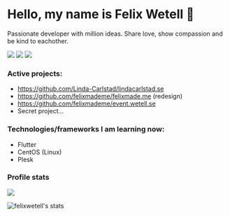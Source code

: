 # Hello, my name is Felix Wetell 🚀

Passionate developer with million ideas. Share love, show compassion and be kind to eachother. 

[![](https://img.shields.io/badge/LinkedIn-Felix%20Wetell-blue)](https://www.linkedin.com/in/felix-wetell/)
[![](https://img.shields.io/badge/Contact-hello%40felixmade.me-green)](mailto:hello@felixmade.me?subject=I%20saw%20your%20profile%20on%20GitHub...)
[![](https://img.shields.io/badge/Website-felixmade.me-red)](https://felixmade.me)

### Active projects:
- https://github.com/Linda-Carlstad/lindacarlstad.se
- https://github.com/felixmademe/felixmade.me (redesign)
- https://github.com/felixmademe/event.wetell.se
- Secret project...

### Technologies/frameworks I am learning now:
- Flutter
- CentOS (Linux)
- Plesk

### Profile stats
![](https://komarev.com/ghpvc/?username=felixwetell&color=brightgreen&label=Profile+views)

![felixwetell's stats](https://github-readme-stats.vercel.app/api?username=felixwetell&show_icons=true)

